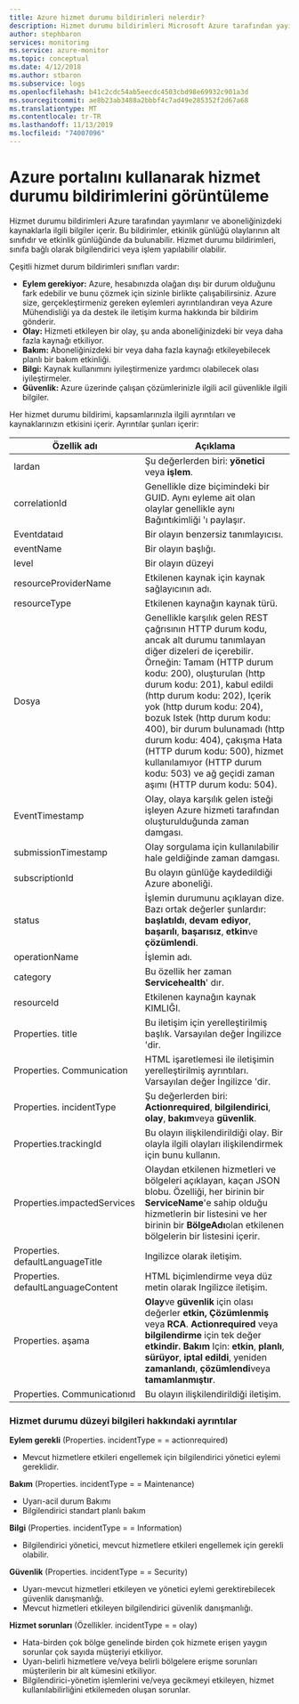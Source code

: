 ```yaml
---
title: Azure hizmet durumu bildirimleri nelerdir?
description: Hizmet durumu bildirimleri Microsoft Azure tarafından yayınlanan hizmet durumu iletilerini görüntülemenize izin verir.
author: stephbaron
services: monitoring
ms.service: azure-monitor
ms.topic: conceptual
ms.date: 4/12/2018
ms.author: stbaron
ms.subservice: logs
ms.openlocfilehash: b41c2cdc54ab5eecdc4503cbd98e69932c901a3d
ms.sourcegitcommit: ae8b23ab3488a2bbbf4c7ad49e285352f2d67a68
ms.translationtype: MT
ms.contentlocale: tr-TR
ms.lasthandoff: 11/13/2019
ms.locfileid: "74007096"
---
```

# <a name="view-service-health-notifications-by-using-the-azure-portal"></a>Azure portalını kullanarak hizmet durumu bildirimlerini görüntüleme

Hizmet durumu bildirimleri Azure tarafından yayımlanır ve aboneliğinizdeki kaynaklarla ilgili bilgiler içerir. Bu bildirimler, etkinlik günlüğü olaylarının alt sınıfıdır ve etkinlik günlüğünde da bulunabilir. Hizmet durumu bildirimleri, sınıfa bağlı olarak bilgilendirici veya işlem yapılabilir olabilir.

Çeşitli hizmet durum bildirimleri sınıfları vardır:  

- **Eylem gerekiyor:** Azure, hesabınızda olağan dışı bir durum olduğunu fark edebilir ve bunu çözmek için sizinle birlikte çalışabilirsiniz. Azure size, gerçekleştirmeniz gereken eylemleri ayrıntılandıran veya Azure Mühendisliği ya da destek ile iletişim kurma hakkında bir bildirim gönderir.  
- **Olay:** Hizmeti etkileyen bir olay, şu anda aboneliğinizdeki bir veya daha fazla kaynağı etkiliyor.  
- **Bakım:** Aboneliğinizdeki bir veya daha fazla kaynağı etkileyebilecek planlı bir bakım etkinliği.  
- **Bilgi:** Kaynak kullanımını iyileştirmenize yardımcı olabilecek olası iyileştirmeler. 
- **Güvenlik:** Azure üzerinde çalışan çözümlerinizle ilgili acil güvenlikle ilgili bilgiler.

Her hizmet durumu bildirimi, kapsamlarınızla ilgili ayrıntıları ve kaynaklarınızın etkisini içerir. Ayrıntılar şunları içerir:

Özellik adı | Açıklama
-------- | -----------
lardan | Şu değerlerden biri: **yönetici** veya **işlem**.
correlationId | Genellikle dize biçimindeki bir GUID. Aynı eyleme ait olan olaylar genellikle aynı Bağıntıkimliği 'ı paylaşır.
Eventdataıd | Bir olayın benzersiz tanımlayıcısı.
eventName | Bir olayın başlığı.
level | Bir olayın düzeyi
resourceProviderName | Etkilenen kaynak için kaynak sağlayıcının adı.
resourceType| Etkilenen kaynağın kaynak türü.
Dosya | Genellikle karşılık gelen REST çağrısının HTTP durum kodu, ancak alt durumu tanımlayan diğer dizeleri de içerebilir. Örneğin: Tamam (HTTP durum kodu: 200), oluşturulan (http durum kodu: 201), kabul edildi (http durum kodu: 202), Içerik yok (http durum kodu: 204), bozuk Istek (http durum kodu: 400), bir durum bulunamadı (http durum kodu: 404), çakışma Hata (HTTP durum kodu: 500), hizmet kullanılamıyor (HTTP durum kodu: 503) ve ağ geçidi zaman aşımı (HTTP durum kodu: 504).
EventTimestamp | Olay, olaya karşılık gelen isteği işleyen Azure hizmeti tarafından oluşturulduğunda zaman damgası.
submissionTimestamp | Olay sorgulama için kullanılabilir hale geldiğinde zaman damgası.
subscriptionId | Bu olayın günlüğe kaydedildiği Azure aboneliği.
status | İşlemin durumunu açıklayan dize. Bazı ortak değerler şunlardır: **başlatıldı**, **devam ediyor**, **başarılı**, **başarısız**, **etkin**ve **çözümlendi**.
operationName | İşlemin adı.
category | Bu özellik her zaman **Servicehealth**' dır.
resourceId | Etkilenen kaynağın kaynak KIMLIĞI.
Properties. title | Bu iletişim için yerelleştirilmiş başlık. Varsayılan değer İngilizce 'dir.
Properties. Communication | HTML işaretlemesi ile iletişimin yerelleştirilmiş ayrıntıları. Varsayılan değer İngilizce 'dir.
Properties. incidentType | Şu değerlerden biri: **Actionrequired**, **bilgilendirici**, **olay**, **bakım**veya **güvenlik**.
Properties.trackingId | Bu olayın ilişkilendirildiği olay. Bir olayla ilgili olayları ilişkilendirmek için bunu kullanın.
Properties.impactedServices | Olaydan etkilenen hizmetleri ve bölgeleri açıklayan, kaçan JSON blobu. Özelliği, her birinin bir **ServiceName**'e sahip olduğu hizmetlerin bir listesini ve her birinin bir **BölgeAdı**olan etkilenen bölgelerin bir listesini içerir.
Properties. defaultLanguageTitle | Ingilizce olarak iletişim.
Properties. defaultLanguageContent | HTML biçimlendirme veya düz metin olarak Ingilizce iletişim.
Properties. aşama | **Olay**ve **güvenlik** için olası değerler **etkin,** **Çözümlenmiş** veya **RCA**. **Actionrequired** veya **bilgilendirme** için tek değer **etkindir.** **Bakım** Için: **etkin**, **planlı**, **sürüyor**, **iptal edildi**, yeniden **zamanlandı**, **çözümlendi**veya **tamamlanmıştır**.
Properties. Communicationıd | Bu olayın ilişkilendirildiği iletişim.

### <a name="details-on-service-health-level-information"></a>Hizmet durumu düzeyi bilgileri hakkındaki ayrıntılar

**Eylem gerekli** (Properties. incidentType = = actionrequired)
- Mevcut hizmetlere etkileri engellemek için bilgilendirici yönetici eylemi gereklidir.
    
**Bakım** (Properties. incidentType = = Maintenance)
- Uyarı-acil durum Bakımı
- Bilgilendirici standart planlı bakım

**Bilgi** (Properties. incidentType = = Information)
- Bilgilendirici yönetici, mevcut hizmetlere etkileri engellemek için gerekli olabilir.

**Güvenlik** (Properties. incidentType = = Security)
- Uyarı-mevcut hizmetleri etkileyen ve yönetici eylemi gerektirebilecek güvenlik danışmanlığı.
- Mevcut hizmetleri etkileyen bilgilendirici güvenlik danışmanlığı.

**Hizmet sorunları** (Özellikler. incidentType = = olay)
- Hata-birden çok bölge genelinde birden çok hizmete erişen yaygın sorunlar çok sayıda müşteriyi etkiliyor.
- Uyarı-belirli hizmetlere ve/veya belirli bölgelere erişme sorunları müşterilerin bir alt kümesini etkiliyor.
- Bilgilendirici-yönetim işlemlerini ve/veya gecikmeyi etkileyen, hizmet kullanılabilirliğini etkilemeden oluşan sorunlar.
